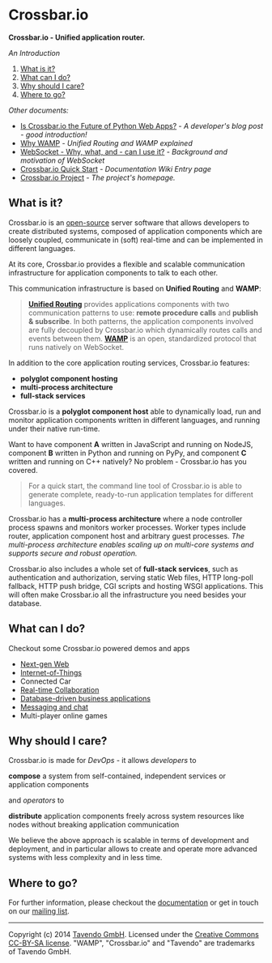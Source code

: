 # Crossbar.io

**Crossbar.io - Unified application router.**

*An Introduction*

1. [What is it?](#what-is-it)
2. [What can I do?](#what-can-i-do)
3. [Why should I care?](#why-should-i-care)
4. [Where to go?](#where-to-go)


*Other documents:*

* [Is Crossbar.io the Future of Python Web Apps?](http://tavendo.com/blog/post/is-crossbar-the-future-of-python-web-apps/) - *A developer's blog post - good introduction!*
* [Why WAMP](http://wamp.ws/why/) - *Unified Routing and WAMP explained*
* [WebSocket - Why, what, and - can I use it?](http://tavendo.com/blog/post/websocket-why-what-can-i-use-it/) - *Background and motivation of WebSocket*
* [Crossbar.io Quick Start](https://github.com/crossbario/crossbar/wiki#quick-start) - *Documentation Wiki Entry page*
* [Crossbar.io Project](https://github.com/crossbario/crossbar/wiki#quick-start) - *The project's homepage.*

## What is it?

Crossbar.io is an [open-source](https://github.com/crossbario/crossbar/blob/master/crossbar/LICENSE) server software that allows developers to create distributed systems, composed of application components which are loosely coupled, communicate in (soft) real-time and can be implemented in different languages.

At its core, Crossbar.io provides a flexible and scalable communication infrastructure for application components to talk to each other.

<!--
![Crossbar.io clients overview - languages/environments: javascript/browser, javascript/node.js, Python, C++, under development: Java/Android, PL/SQL - PostgreSQL](docs/figures/crossbar_clients_optimized.png)
-->

This communication infrastructure is based on **Unified Routing** and **WAMP**:

>[**Unified Routing**](http://wamp.ws/why/#unified_routing) provides applications components with two communication patterns to use: **remote procedure calls** and **publish & subscribe**. In both patterns, the application components involved are fully decoupled by Crossbar.io which dynamically routes calls and events between them. [**WAMP**](http://wamp.ws) is an open, standardized protocol that runs natively on WebSocket.

In addition to the core application routing services, Crossbar.io features:

 * **polyglot component hosting**
 * **multi-process architecture**
 * **full-stack services**

Crossbar.io is a **polyglot component host** able to dynamically load, run and monitor application components written in different languages, and running under their native run-time.

Want to have component **A** written in JavaScript and running on NodeJS, component **B** written in Python and running on PyPy, and component **C** written and running on C++ natively? No problem - Crossbar.io has you covered.

>For a quick start, the command line tool of Crossbar.io is able to generate complete, ready-to-run application templates for different languages.

Crossbar.io has a **multi-process architecture** where a node controller process spawns and monitors worker processes. Worker types include router, application component host and arbitrary guest processes. *The multi-process architecture enables scaling up on multi-core systems and supports secure and robust operation.*

Crossbar.io also includes a whole set of **full-stack services**, such as authentication and authorization, serving static Web files, HTTP long-poll fallback, HTTP push bridge, CGI scripts and hosting WSGI applications. This will often make Crossbar.io all the infrastructure you need besides your database.

<!--
*Unified Routing*


instrastructure
unified routing


Application components talk to each other over [WAMP](http://wamp.ws) - an open communication protocol that runs native on the Web (via [WebSocket](http://tavendo.com/blog/post/websocket-why-what-can-i-use-it/)) and *unifies two simple, yet powerful messaging patterns in one protocol*:

* calling remote procedures (*Remote Procedure Calls*) and
* publishing events (*Publish & Subscribe*)

At it's core, what Crossbar.io provides is the **dynamic routing of calls and events between application components**. In a robust, secure and scalable way. And application components can be deployed to and span multiple systems.

Finally, Crossbar.io is *polyglot*, which means application components can be written in [different languages](http://wamp.ws/implementations/), e.g. [Python](http://autobahn.ws/python), [JavaScript](http://autobahn.ws/js) or [C++](http://autobahn.ws/cpp). Not only that, but each application component can run under it's *native* run-time system!

We think Crossbar.io is a big step forward, bringing **more power** and **less complexity** to developers.
-->

## What can I do?

Checkout some Crossbar.io powered demos and apps

* [Next-gen Web](https://demo.crossbar.io/)
* [Internet-of-Things](http://tavendo.com/blog/post/arduino-yun-with-autobahn/)
* Connected Car
* [Real-time Collaboration](http://showroomdummy.com/)
* [Database-driven business applications](http://www.record-evolution.com/)
* [Messaging and chat](https://demo.crossbar.io/clandeck/)
* Multi-player online games


## Why should I care?

Crossbar.io is made for *DevOps* - it allows *developers* to

**compose** a system from self-contained, independent services or application components

and *operators* to

**distribute** application components freely across system resources like nodes without breaking application communication

We believe the above approach is scalable in terms of development and deployment, and in particular allows to create and operate more advanced systems with less complexity and in less time.


## Where to go?

For further information, please checkout the [documentation](https://github.com/crossbario/crossbar/wiki) or get in touch on our [mailing list](https://groups.google.com/forum/#!forum/autobahnws).

----------

Copyright (c) 2014 [Tavendo GmbH](http://www.tavendo.com). Licensed under the [Creative Commons CC-BY-SA license](http://creativecommons.org/licenses/by-sa/3.0/). "WAMP", "Crossbar.io" and "Tavendo" are trademarks of Tavendo GmbH.
